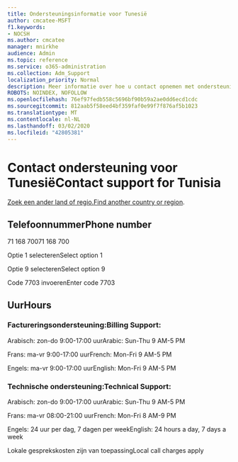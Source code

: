 ```yaml
---
title: Ondersteuningsinformatie voor Tunesië
author: cmcatee-MSFT
f1.keywords:
- NOCSH
ms.author: cmcatee
manager: mnirkhe
audience: Admin
ms.topic: reference
ms.service: o365-administration
ms.collection: Adm_Support
localization_priority: Normal
description: Meer informatie over hoe u contact opnemen met ondersteuning voor uw land of regio.
ROBOTS: NOINDEX, NOFOLLOW
ms.openlocfilehash: 76ef97fedb558c5696bf90b59a2ae0dd6ecd1cdc
ms.sourcegitcommit: 812aab5f58eed4bf359faf0e99f7f876af5b1023
ms.translationtype: MT
ms.contentlocale: nl-NL
ms.lasthandoff: 03/02/2020
ms.locfileid: "42805381"
---
```

# <a name="contact-support-for-tunisia"></a><span data-ttu-id="6bf1c-103">Contact ondersteuning voor Tunesië</span><span class="sxs-lookup"><span data-stu-id="6bf1c-103">Contact support for Tunisia</span></span>

<span data-ttu-id="6bf1c-104">[Zoek een ander land of regio.](../contact-support-for-business-products.md)</span><span class="sxs-lookup"><span data-stu-id="6bf1c-104">[Find another country or region](../contact-support-for-business-products.md).</span></span>

## <a name="phone-number"></a><span data-ttu-id="6bf1c-105">Telefoonnummer</span><span class="sxs-lookup"><span data-stu-id="6bf1c-105">Phone number</span></span>
<span data-ttu-id="6bf1c-106">71 168 700</span><span class="sxs-lookup"><span data-stu-id="6bf1c-106">71 168 700</span></span>

<span data-ttu-id="6bf1c-107">Optie 1 selecteren</span><span class="sxs-lookup"><span data-stu-id="6bf1c-107">Select option 1</span></span>

<span data-ttu-id="6bf1c-108">Optie 9 selecteren</span><span class="sxs-lookup"><span data-stu-id="6bf1c-108">Select option 9</span></span>

<span data-ttu-id="6bf1c-109">Code 7703 invoeren</span><span class="sxs-lookup"><span data-stu-id="6bf1c-109">Enter code 7703</span></span>

## <a name="hours"></a><span data-ttu-id="6bf1c-110">Uur</span><span class="sxs-lookup"><span data-stu-id="6bf1c-110">Hours</span></span>
### <a name="billing-support"></a><span data-ttu-id="6bf1c-111">Factureringsondersteuning:</span><span class="sxs-lookup"><span data-stu-id="6bf1c-111">Billing Support:</span></span>

<span data-ttu-id="6bf1c-112">Arabisch: zon-do 9:00-17:00 uur</span><span class="sxs-lookup"><span data-stu-id="6bf1c-112">Arabic: Sun-Thu 9 AM-5 PM</span></span>

<span data-ttu-id="6bf1c-113">Frans: ma-vr 9:00-17:00 uur</span><span class="sxs-lookup"><span data-stu-id="6bf1c-113">French: Mon-Fri 9 AM-5 PM</span></span>

<span data-ttu-id="6bf1c-114">Engels: ma-vr 9:00-17:00 uur</span><span class="sxs-lookup"><span data-stu-id="6bf1c-114">English: Mon-Fri 9 AM-5 PM</span></span>

### <a name="technical-support"></a><span data-ttu-id="6bf1c-115">Technische ondersteuning:</span><span class="sxs-lookup"><span data-stu-id="6bf1c-115">Technical Support:</span></span>

<span data-ttu-id="6bf1c-116">Arabisch: zon-do 9:00-17:00 uur</span><span class="sxs-lookup"><span data-stu-id="6bf1c-116">Arabic: Sun-Thu 9 AM-5 PM</span></span>

<span data-ttu-id="6bf1c-117">Frans: ma-vr 08:00-21:00 uur</span><span class="sxs-lookup"><span data-stu-id="6bf1c-117">French: Mon-Fri 8 AM-9 PM</span></span>

<span data-ttu-id="6bf1c-118">Engels: 24 uur per dag, 7 dagen per week</span><span class="sxs-lookup"><span data-stu-id="6bf1c-118">English: 24 hours a day, 7 days a week</span></span>

<span data-ttu-id="6bf1c-119">Lokale gesprekskosten zijn van toepassing</span><span class="sxs-lookup"><span data-stu-id="6bf1c-119">Local call charges apply</span></span>
